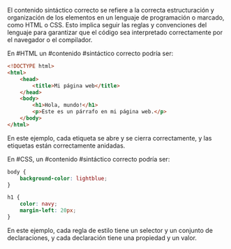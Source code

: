El contenido sintáctico correcto se refiere a la correcta estructuración y organización de los elementos en un lenguaje de programación o marcado, como HTML o CSS. Esto implica seguir las reglas y convenciones del lenguaje para garantizar que el código sea interpretado correctamente por el navegador o el compilador.

En #HTML un #contenido #sintáctico correcto podría ser:
```html
<!DOCTYPE html>
<html>
    <head>
        <title>Mi página web</title>
    </head>
    <body>
        <h1>Hola, mundo!</h1>
        <p>Este es un párrafo en mi página web.</p>
    </body>
</html>
```
En este ejemplo, cada etiqueta se abre y se cierra correctamente, y las etiquetas están correctamente anidadas.

En #CSS, un #contenido #sintáctico correcto podría ser:
```css
body {
    background-color: lightblue;
}

h1 {
    color: navy;
    margin-left: 20px;
}
```
En este ejemplo, cada regla de estilo tiene un selector y un conjunto de declaraciones, y cada declaración tiene una propiedad y un valor.